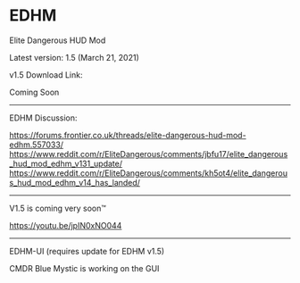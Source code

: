 # EDHM
Elite Dangerous HUD Mod

Latest version: 1.5 (March 21, 2021)

v1.5 Download Link:

Coming Soon

-------------------------------------------------------------------------
EDHM Discussion:

https://forums.frontier.co.uk/threads/elite-dangerous-hud-mod-edhm.557033/
https://www.reddit.com/r/EliteDangerous/comments/jbfu17/elite_dangerous_hud_mod_edhm_v131_update/
https://www.reddit.com/r/EliteDangerous/comments/kh5ot4/elite_dangerous_hud_mod_edhm_v14_has_landed/


-------------------------------------------------------------------------
V1.5 is coming very soon™

https://youtu.be/jpIN0xNO044

-------------------------------------------------------------------------
EDHM-UI (requires update for EDHM v1.5)

CMDR Blue Mystic is working on the GUI
